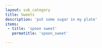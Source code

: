 ```yaml
---
layout: sub_category
title: Sweets
description: 'put some sugar in my plate'
items:
 - title: 'spoon sweet'
   permatitle: 'spoon_sweet'

---
```

